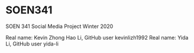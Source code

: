 # SOEN341

SOEN 341 Social Media Project Winter 2020

Real name: Kevin Zhong Hao Li, GitHub user kevinlizh1992
Real name: Yida Li, GitHub user yida-li
